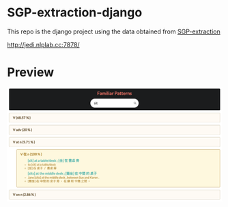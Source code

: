 # SGP-extraction-django

This repo is the django project using the data obtained from [SGP-extraction](https://github.com/jocelynzungchen/SGP-extraction)

http://jedi.nlplab.cc:7878/


# Preview

<img src="https://github.com/jocelynzungchen/SGP-extraction-django/blob/master/demo.png">
